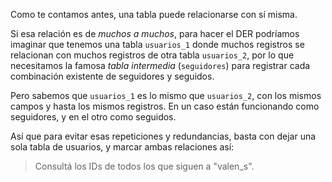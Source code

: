 Como te contamos antes, una tabla puede relacionarse con sí misma. 

Si esa relación es de _muchos a muchos_, para hacer el DER podríamos imaginar que tenemos una tabla `usuarios_1` donde muchos registros se relacionan con muchos registros de otra tabla `usuarios_2`, por lo que necesitamos la famosa _tabla intermedia_ (`seguidores`) para registrar cada combinación existente de seguidores y seguidos. 

<div
  class='mu-erd'
  data-entities='{
    "usuarios_1": {
      "id_usuario": {
        "type": "Integer",
        "pk": true
      },
      "nombre_usuario": {
        "type": "Text"
      },
      "foto_perfil_url": {
        "type": "Text"
      }
    },
    "seguidores": {
      "id_seguidor": {
        "type": "Integer",
        "pk": true,
        "fk": {
          "to": { "entity": "usuarios_1", "column": "id_usuario" },
          "type": "many_to_one"
        }
      },
      "id_seguido": {
        "type": "Integer",
        "pk": true,
        "fk": {
          "to": { "entity": "usuarios_2", "column": "id_usuario" },
          "type": "many_to_one"
        }
      }
    },
    "usuarios_2": {
      "id_usuario": {
        "type": "Integer",
        "pk": true
      },
      "nombre_usuario": {
        "type": "Text"
      },
      "foto_perfil_url": {
        "type": "Text"
      }
    }
  }'>
</div>

Pero sabemos que `usuarios_1` es lo mismo que `usuarios_2`, con los mismos campos y hasta los mismos registros. En un caso están funcionando como seguidores, y en el otro como seguidos. 

Así que para evitar esas repeticiones y redundancias, basta con dejar una sola tabla de usuarios, y marcar ambas relaciones así:

<div
  class='mu-erd'
  data-entities='{
    "usuarios": {
      "id_usuario": {
        "type": "Integer",
        "pk": true
      },
      "nombre_usuario": {
        "type": "Text"
      },
      "foto_perfil_url": {
        "type": "Text"
      }
    },
    "seguidores": {
      "id_seguidor": {
        "type": "Integer",
        "pk": true,
        "fk": {
          "to": { "entity": "usuarios", "column": "id_usuario" },
          "type": "many_to_one"
        }
      },
      "id_seguido": {
        "type": "Integer",
        "pk": true,
        "fk": {
          "to": { "entity": "usuarios", "column": "id_usuario" },
          "type": "many_to_one"
        }
      }
    }
  }'>
</div>

> Consultá los IDs de todos los que siguen a "valen_s".
